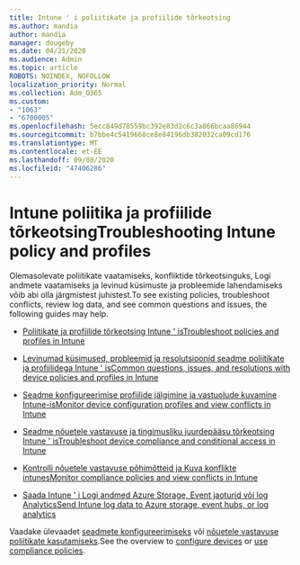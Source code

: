 ```yaml
---
title: Intune ' i poliitikate ja profiilide tõrkeotsing
ms.author: mandia
author: mandia
manager: dougeby
ms.date: 04/21/2020
ms.audience: Admin
ms.topic: article
ROBOTS: NOINDEX, NOFOLLOW
localization_priority: Normal
ms.collection: Adm_O365
ms.custom:
- "1063"
- "6700005"
ms.openlocfilehash: 5ecc849d78559bc392e83d2c6c3a866bcaa86944
ms.sourcegitcommit: b7bbe4c5419668ce8e84196db382032ca09cd176
ms.translationtype: MT
ms.contentlocale: et-EE
ms.lasthandoff: 09/08/2020
ms.locfileid: "47406286"
---
```

# <a name="troubleshooting-intune-policy-and-profiles"></a><span data-ttu-id="e7ee9-102">Intune poliitika ja profiilide tõrkeotsing</span><span class="sxs-lookup"><span data-stu-id="e7ee9-102">Troubleshooting Intune policy and profiles</span></span>

<span data-ttu-id="e7ee9-103">Olemasolevate poliitikate vaatamiseks, konfliktide tõrkeotsinguks, Logi andmete vaatamiseks ja levinud küsimuste ja probleemide lahendamiseks võib abi olla järgmistest juhistest.</span><span class="sxs-lookup"><span data-stu-id="e7ee9-103">To see existing policies, troubleshoot conflicts, review log data, and see common questions and issues, the following guides may help.</span></span>

- [<span data-ttu-id="e7ee9-104">Poliitikate ja profiilide tõrkeotsing Intune ' is</span><span class="sxs-lookup"><span data-stu-id="e7ee9-104">Troubleshoot policies and profiles in Intune</span></span>](https://docs.microsoft.com/mem/intune/configuration/troubleshoot-policies-in-microsoft-intune)

- [<span data-ttu-id="e7ee9-105">Levinumad küsimused, probleemid ja resolutsioonid seadme poliitikate ja profiilidega Intune ' is</span><span class="sxs-lookup"><span data-stu-id="e7ee9-105">Common questions, issues, and resolutions with device policies and profiles in Intune</span></span>](https://docs.microsoft.com/intune/device-profile-troubleshoot)

- [<span data-ttu-id="e7ee9-106">Seadme konfigureerimise profiilide jälgimine ja vastuolude kuvamine Intune-is</span><span class="sxs-lookup"><span data-stu-id="e7ee9-106">Monitor device configuration profiles and view conflicts in Intune</span></span>](https://docs.microsoft.com/intune/device-profile-monitor)

- [<span data-ttu-id="e7ee9-107">Seadme nõuetele vastavuse ja tingimusliku juurdepääsu tõrkeotsing Intune ' is</span><span class="sxs-lookup"><span data-stu-id="e7ee9-107">Troubleshoot device compliance and conditional access in Intune</span></span>](https://docs.microsoft.com/intune/troubleshoot-conditional-access)

- [<span data-ttu-id="e7ee9-108">Kontrolli nõuetele vastavuse põhimõtteid ja Kuva konflikte intunes</span><span class="sxs-lookup"><span data-stu-id="e7ee9-108">Monitor compliance policies and view conflicts in Intune</span></span>](https://docs.microsoft.com/intune/compliance-policy-monitor)

- [<span data-ttu-id="e7ee9-109">Saada Intune ' i Logi andmed Azure Storage, Event jaoturid või log Analytics</span><span class="sxs-lookup"><span data-stu-id="e7ee9-109">Send Intune log data to Azure storage, event hubs, or log analytics</span></span>](https://docs.microsoft.com/intune/review-logs-using-azure-monitor)

<span data-ttu-id="e7ee9-110">Vaadake ülevaadet [seadmete konfigureerimiseks](https://docs.microsoft.com/intune/device-profiles) või [nõuetele vastavuse poliitikate kasutamiseks](https://docs.microsoft.com/intune/device-compliance-get-started).</span><span class="sxs-lookup"><span data-stu-id="e7ee9-110">See the overview to [configure devices](https://docs.microsoft.com/intune/device-profiles) or [use compliance policies](https://docs.microsoft.com/intune/device-compliance-get-started).</span></span>